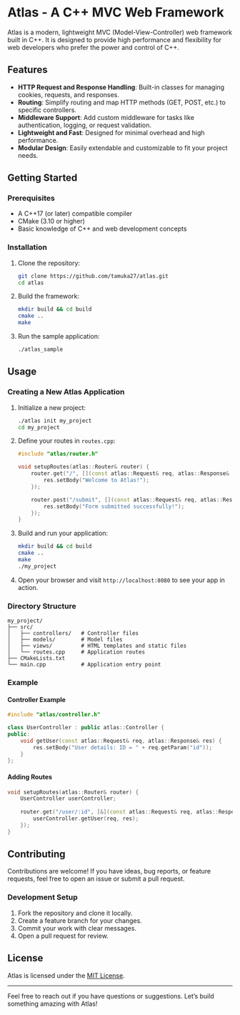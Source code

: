 # Atlas - A C++ MVC Web Framework

Atlas is a modern, lightweight MVC (Model-View-Controller) web framework built in C++. It is designed to provide high performance and flexibility for web developers who prefer the power and control of C++.

## Features

- **HTTP Request and Response Handling**: Built-in classes for managing cookies, requests, and responses.
- **Routing**: Simplify routing and map HTTP methods (GET, POST, etc.) to specific controllers.
- **Middleware Support**: Add custom middleware for tasks like authentication, logging, or request validation.
- **Lightweight and Fast**: Designed for minimal overhead and high performance.
- **Modular Design**: Easily extendable and customizable to fit your project needs.

## Getting Started

### Prerequisites

- A C++17 (or later) compatible compiler
- CMake (3.10 or higher)
- Basic knowledge of C++ and web development concepts

### Installation

1. Clone the repository:
   ```bash
   git clone https://github.com/tamuka27/atlas.git
   cd atlas
   ```

2. Build the framework:
   ```bash
   mkdir build && cd build
   cmake ..
   make
   ```

3. Run the sample application:
   ```bash
   ./atlas_sample
   ```

## Usage

### Creating a New Atlas Application

1. Initialize a new project:
   ```bash
   ./atlas init my_project
   cd my_project
   ```

2. Define your routes in `routes.cpp`:
   ```cpp
   #include "atlas/router.h"

   void setupRoutes(atlas::Router& router) {
       router.get("/", [](const atlas::Request& req, atlas::Response& res) {
           res.setBody("Welcome to Atlas!");
       });

       router.post("/submit", [](const atlas::Request& req, atlas::Response& res) {
           res.setBody("Form submitted successfully!");
       });
   }
   ```

3. Build and run your application:
   ```bash
   mkdir build && cd build
   cmake ..
   make
   ./my_project
   ```

4. Open your browser and visit `http://localhost:8080` to see your app in action.

### Directory Structure

```plaintext
my_project/
├── src/
│   ├── controllers/   # Controller files
│   ├── models/        # Model files
│   ├── views/         # HTML templates and static files
│   └── routes.cpp     # Application routes
├── CMakeLists.txt
└── main.cpp           # Application entry point
```

### Example

#### Controller Example

```cpp
#include "atlas/controller.h"

class UserController : public atlas::Controller {
public:
    void getUser(const atlas::Request& req, atlas::Response& res) {
        res.setBody("User details: ID = " + req.getParam("id"));
    }
};
```

#### Adding Routes

```cpp
void setupRoutes(atlas::Router& router) {
    UserController userController;
    
    router.get("/user/:id", [&](const atlas::Request& req, atlas::Response& res) {
        userController.getUser(req, res);
    });
}
```

## Contributing

Contributions are welcome! If you have ideas, bug reports, or feature requests, feel free to open an issue or submit a pull request.

### Development Setup

1. Fork the repository and clone it locally.
2. Create a feature branch for your changes.
3. Commit your work with clear messages.
4. Open a pull request for review.

## License

Atlas is licensed under the [MIT License](LICENSE).

---

Feel free to reach out if you have questions or suggestions. Let’s build something amazing with Atlas!
